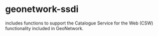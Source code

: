 # geonetwork-ssdi
includes functions to support the Catalogue Service for the Web (CSW) functionality included in GeoNetwork.
